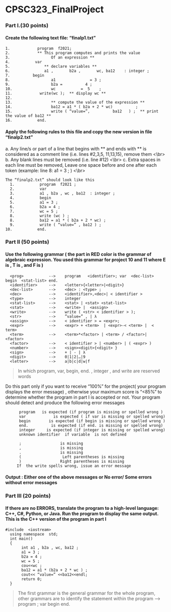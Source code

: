 # CPSC323_FinalProject

### Part I.(30 points) 
#### Create the following text file: “finalp1.txt”
 ```
 1.            program  f2021;
 2.            ** This program computes and prints the value
 3.                  Of an expression **
 4.           var
 5.               ** declare variables **
 6.               a1 ,       b2a ,       wc, ba12    : integer ;
 7.          begin
 8.                  a1               = 3 ;
 9.                  b2a =          4 ;
10.                 wc           =  5    ;
11.            write(wc );  ** display wc **
12.
13.                 ** compute the value of the expression **
14.                 ba12 = a1 * ( b2a + 2 * wc)          ;
15.                 write ( “value=”,          ba12   ) ;  ** print the value of ba12 **
16.           end.
```

#### Apply the following rules to this file and copy the new version in file “finalp2.txt”
a.    Any line/s or part of a line that begins with ** and ends with ** is considered as a comment line (i.e. lines #2,3,5, 11,13,15), remove them <\br>
b.    Any blank lines must be removed (i.e. line #12) <\br>
c.    Extra spaces in each line must be removed, Leave one space before and one after each token (example: line 8: a1 = 3 ; ) <\br>
```
The “finalp2.txt” should look like this
  1.           program  f2021 ;
  2.           var
  3.           a1 , b2a , wc , ba12  : integer ;
  4.           begin
  5.           a1 = 3 ;
  6.           b2a = 4 ;
  7.           wc = 5 ;
  8.           write (wc ) ;
  8.           ba12 = a1 * ( b2a + 2 * wc) ;
  9.           write ( “value=” , ba12 ) ;  
10.           end.
```
### Part II (50 points)
#### Use the following grammar ( the part in RED color is the grammar of algebraic expression. You used this grammar for project 10 and 11 where E is <expr>, T is <term>, and F is <factor> )
```
  <prog>           -->    program   <identifier>; var  <dec-list>  begin  <stat-list> end.
  <identifier>     -->    <letter>{<letter>|<digit>}
  <dec-list>       -->    <dec> : <type> ;
  <dec>            -->    <identifier>,<dec>| < identifier >
  <type>           -->    integer 
  <stat-list>      -->    <stat> | <stat> <stat-list>
  <stat>           -->    <write> |  <assign>
  <write>          -->    write ( <str> < identifier > );
  <str>            -->    ”value=” , | λ  
  <assign>         -->    < identifier > = <expr>;
  <expr>           -->    <expr> + <term>  | <expr>-< <term> |  < term>
  <term>           -->    <term>*<factor> | <term> / <factor>| <factor> 
  <factor>         -->    < identifier > | <number> | ( <expr> )
  <number>         -->    <sign><digit>{<digit> }
  <sign>           -->    + | - | λ
  <digit>          -->    0|1|2|…|9
  <letter>         -->    a|b|c|d|w|f 
```
> In which  program, var, begin, end. , integer , and write are reserved words

 Do this part only if you want to receive “100%” for the project( your program displays the error message) , otherwise your maximum score is “<85%”
to determine whether the program in part I is accepted or not. Your program should detect and produce the following error messages
                                                                                                                                                 
          program   is expected (if program is missing or spelled wrong )
          var            is expected ( if var is missing or spelled wrong)
          begin        is expected (if begin is missing or spelled wrong ) 
          end.          is expected (if end. is missing or spelled wrong)         
          integer     is expected (if integer is missing or spelled wrong)
          unknown identifier  if variable  is not defined

          ;                 is missing
          ,                 is missing
          .                 is missing
          (                  Left parentheses is missing
          )                 Right parentheses is missing 
         If  the write spells wrong, issue an error message 
#### Output : Either one of the above messages or No error/ Some errors without error messages

### Part III (20 points)
#### If there are no ERRORS, translate the program to a high-level language: C++, C#, Python, or Java. Run the program to display the same output. This is the C++ version of the program in part I
   
    #include  <iostream>
      using namespace  std;
      int main()
      {
           int a1 , b2a , wc, ba12 ;    
           a1 = 3 ;
           b2a = 4 ;
           wc = 5 ;
           cou<<wc ;  
           ba12 = a1 * (b2a + 2 * wc ) ;
           cout<< “value=” <<ba12<<endl;
           return 0;
      }
   
> The first grammar is the general grammar for the whole program, other grammars are to identify the statement within  the program 
> <prog> --> program       <identifier>             ;    var    <dec-list>      begin    <stat-list>    end.

